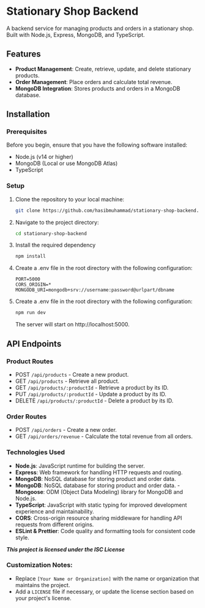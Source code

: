 # Stationary Shop Backend

A backend service for managing products and orders in a stationary shop. Built with Node.js, Express, MongoDB, and TypeScript.

## Features

- **Product Management**: Create, retrieve, update, and delete stationary products.
- **Order Management**: Place orders and calculate total revenue.
- **MongoDB Integration**: Stores products and orders in a MongoDB database.

## Installation

### Prerequisites

Before you begin, ensure that you have the following software installed:

- Node.js (v14 or higher)
- MongoDB (Local or use MongoDB Atlas)
- TypeScript

### Setup

1. Clone the repository to your local machine:

   ```bash
   git clone https://github.com/hasibmuhammad/stationary-shop-backend.git

   ```

2. Navigate to the project directory:

   ```bash
   cd stationary-shop-backend

   ```

3. Install the required dependency

   ```bash
   npm install

   ```

4. Create a .env file in the root directory with the following configuration:
   ```env
   PORT=5000
   CORS_ORIGIN=*
   MONGODB_URI=mongodb+srv://username:password@urlpart/dbname
   ```
5. Create a .env file in the root directory with the following configuration:
   ```bash
   npm run dev
   ```
   The server will start on http://localhost:5000.

## API Endpoints

### Product Routes

- POST `/api/products` - Create a new product.
- GET `/api/products` - Retrieve all product.
- GET `/api/products/:productId` - Retrieve a product by its ID.
- PUT `/api/products/:productId` - Update a product by its ID.
- DELETE `/api/products/:productId` - Delete a product by its ID.

### Order Routes

- POST `/api/orders` - Create a new order.
- GET `/api/orders/revenue` - Calculate the total revenue from all orders.

### Technologies Used

- **Node.js**: JavaScript runtime for building the server.
- **Express**: Web framework for handling HTTP requests and routing.
- **MongoDB**: NoSQL database for storing product and order data.
- **MongoDB**: NoSQL database for storing product and order data. -**Mongoose**: ODM (Object Data Modeling) library for MongoDB and Node.js.
- **TypeScript**: JavaScript with static typing for improved development experience and maintainability.
- **CORS**: Cross-origin resource sharing middleware for handling API requests from different origins.
- **ESLint & Prettier**: Code quality and formatting tools for consistent code style.

**_This project is licensed under the ISC License_**

### Customization Notes:

- Replace `[Your Name or Organization]` with the name or organization that maintains the project.
- Add a `LICENSE` file if necessary, or update the license section based on your project's license.
